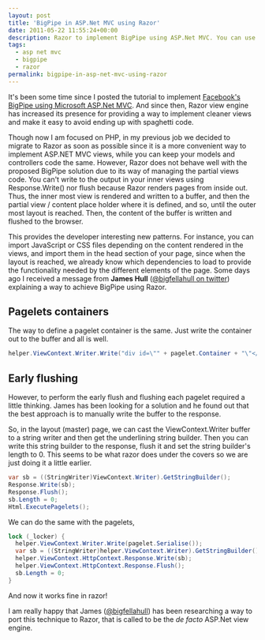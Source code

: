 ```yaml
---
layout: post
title: 'BigPipe in ASP.Net MVC using Razor'
date: 2011-05-22 11:55:24+00:00
description: Razor to implement BigPipe using ASP.Net MVC. You can use the new view engine to early flush pagelets content and mimic this technique created by Facebook.
tags:
  - asp net mvc
  - bigpipe
  - razor
permalink: bigpipe-in-asp-net-mvc-using-razor
---
```


It's been some time since I posted the tutorial to implement [Facebook's BigPipe using Microsoft ASP.Net MVC](/tutorial-how-to-implement-bigpipe-using-asp-net-mvc-part-1). And since then, Razor view engine has increased its presence for providing a way to implement cleaner views and make it easy to avoid ending up with spaghetti code.

Though now I am focused on PHP, in my previous job we decided to migrate to Razor as soon as possible since it is a more convenient way to implement ASP.NET MVC views, while you can keep your models and controllers code the same. However, Razor does not behave well with the proposed BigPipe solution due to its way of managing the partial views code. You can't write to the output in your inner views using Response.Write() nor flush because Razor renders pages from inside out. Thus, the inner most view is rendered and written to a buffer, and then the partial view / content place holder where it is defined, and so, until the outer most layout is reached. Then, the content of the buffer is written and flushed to the browser.

<!-- more -->
This provides the developer interesting new patterns. For instance, you can import JavaScript or CSS files depending on the content rendered in the views, and import them in the head section of your page, since when the layout is reached, we already know which dependencies to load to provide the functionality needed by the different elements of the page. Some days ago I received a message from **James Hull** ([@bigfellahull on twitter](http://twitter.com/bigfellahull)) explaining a way to achieve BigPipe using Razor.

Pagelets containers
-------------------

The way to define a pagelet container is the same. Just write the container out to the buffer and all is well.

```csharp
helper.ViewContext.Writer.Write("div id=\"" + pagelet.Container + "\"</div>");
```

Early flushing
-------------------
However, to perform the early flush and flushing each pagelet required a little thinking. James has been looking for a solution and he found out that the best approach is to manually write the buffer to the response.

So, in the layout (master) page, we can cast the ViewContext.Writer buffer to a string writer and then get the underlining string builder. Then you can write this string builder to the response, flush it and set the string builder's length to 0. This seems to be what razor does under the covers so we are just doing it a little earlier.

```csharp
var sb = ((StringWriter)ViewContext.Writer).GetStringBuilder();
Response.Write(sb);
Response.Flush();
sb.Length = 0;
Html.ExecutePagelets();
```

We can do the same with the pagelets,

```csharp
lock (_locker) {
  helper.ViewContext.Writer.Write(pagelet.Serialise());
  var sb = ((StringWriter)helper.ViewContext.Writer).GetStringBuilder();
  helper.ViewContext.HttpContext.Response.Write(sb);
  helper.ViewContext.HttpContext.Response.Flush();
  sb.Length = 0;
}
```

And now it works fine in razor!

I am really happy that James ([@bigfellahull](http://twitter.com/bigfellahull)) has been researching a way to port this technique to Razor, that is called to be the *de facto* ASP.Net view engine.
